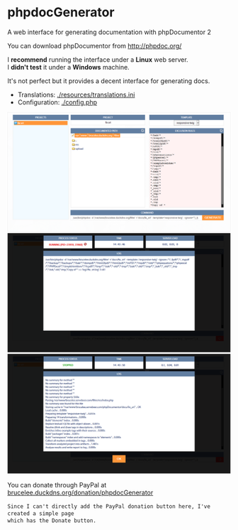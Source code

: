 # phpdocGenerator
A web interface for generating documentation with phpDocumentor 2

You can download phpDocumentor from http://phpdoc.org/

I **recommend** running the interface under a **Linux** web server.  
I **didn't test** it under a **Windows** machine.

It's not perfect but it provides a decent interface for generating docs.

 - Translations: [./resources/translations.ini](https://github.com/blchinezu/phpdocGenerator/blob/master/resources/translations.ini)
 - Configuration: [./config.php](https://github.com/blchinezu/phpdocGenerator/blob/master/config.php)

![main](https://raw.githubusercontent.com/blchinezu/phpdocGenerator/master/screenshots/main.png)
![running](https://raw.githubusercontent.com/blchinezu/phpdocGenerator/master/screenshots/running.png)
![finished](https://raw.githubusercontent.com/blchinezu/phpdocGenerator/master/screenshots/finished.png)

You can donate through PayPal at [brucelee.duckdns.org/donation/phpdocGenerator](http://brucelee.duckdns.org/donation/phpdocGenerator)

    Since I can't directly add the PayPal donation button here, I've created a simple page
    which has the Donate button.
    
